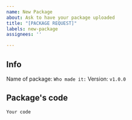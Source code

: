 ```yaml
---
name: New Package
about: Ask to have your package uploaded
title: "[PACKAGE REQUEST]"
labels: new-package
assignees: ''

---
```


## Info
Name of package: ``
Who made it: ``
Version: `v1.0.0`
## Package's code
```python
Your code
```
